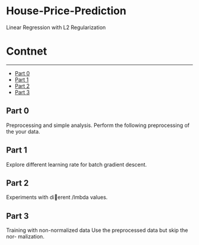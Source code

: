House-Price-Prediction
=

Linear Regression with L2 Regularization


# Contnet

---

 - [Part 0](#part-0)
 - [Part 1](#part-1)
 - [Part 2](#part-2)
 - [Part 3](#part-3)

## Part 0 

Preprocessing and simple analysis. Perform the following preprocessing of the your data.

## Part 1

   Explore different learning rate for batch gradient descent. 

## Part 2

   Experiments with dierent /lmbda values.
 
## Part 3

 Training with non-normalized data Use the preprocessed data but skip the nor- malization.
